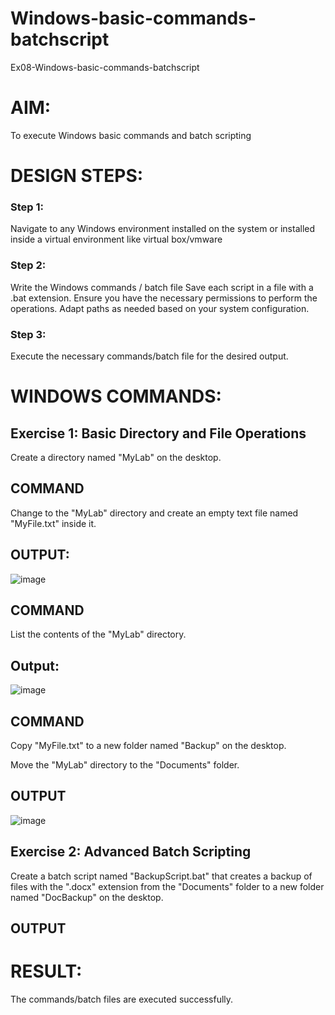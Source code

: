 # Windows-basic-commands-batchscript
Ex08-Windows-basic-commands-batchscript

# AIM:
To execute Windows basic commands and batch scripting

# DESIGN STEPS:

### Step 1:

Navigate to any Windows environment installed on the system or installed inside a virtual environment like virtual box/vmware 

### Step 2:

Write the Windows commands / batch file
Save each script in a file with a .bat extension.
Ensure you have the necessary permissions to perform the operations.
Adapt paths as needed based on your system configuration.
### Step 3:

Execute the necessary commands/batch file for the desired output. 




# WINDOWS COMMANDS:
## Exercise 1: Basic Directory and File Operations
Create a directory named "MyLab" on the desktop.


## COMMAND

Change to the "MyLab" directory and create an empty text file named "MyFile.txt" inside it.

## OUTPUT:

![image](https://github.com/shoaib3136/Windows-basic-commands-batchscript/assets/117919362/f4a46931-a18f-4409-911e-e6c1b1a927f1)



## COMMAND

List the contents of the "MyLab" directory.

## Output:

![image](https://github.com/shoaib3136/Windows-basic-commands-batchscript/assets/117919362/69c9ead1-f1e9-40e9-8da5-d3a792c597e9)



## COMMAND

Copy "MyFile.txt" to a new folder named "Backup" on the desktop.

Move the "MyLab" directory to the "Documents" folder.


## OUTPUT
![image](https://github.com/shoaib3136/Windows-basic-commands-batchscript/assets/117919362/e1e94b04-a9ac-46da-b030-4c96877b7a3d)



## Exercise 2: Advanced Batch Scripting
Create a batch script named "BackupScript.bat" that creates a backup of files with the ".docx" extension from the "Documents" folder to a new folder named "DocBackup" on the desktop.







## OUTPUT





# RESULT:
The commands/batch files are executed successfully.

